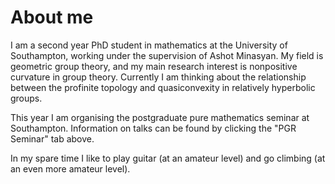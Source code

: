 # About me

I am a second year PhD student in mathematics at the University of Southampton, working under the supervision of Ashot Minasyan.
My field is geometric group theory, and my main research interest is nonpositive curvature in group theory.
Currently I am thinking about the relationship between the profinite topology and quasiconvexity in relatively hyperbolic groups.

This year I am organising the postgraduate pure mathematics seminar at Southampton.
Information on talks can be found by clicking the "PGR Seminar" tab above.

In my spare time I like to play guitar (at an amateur level) and go climbing (at an even more amateur level).
